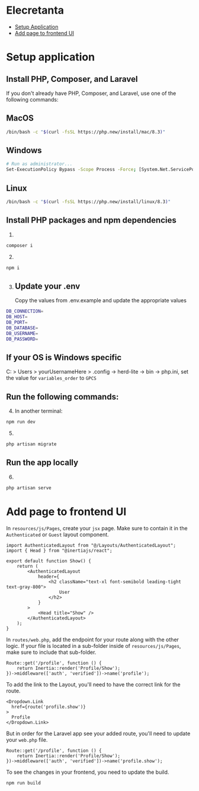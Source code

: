 # Elecretanta

-   [Setup Application](#setup-application)
-   [Add page to frontend UI](#add-page-to-frontend-ui)

# Setup application

## Install PHP, Composer, and Laravel

If you don't already have PHP, Composer, and Laravel, use one of the following commands:

## MacOS

```sh
/bin/bash -c "$(curl -fsSL https://php.new/install/mac/8.3)"
```

## Windows

```sh
# Run as administrator...
Set-ExecutionPolicy Bypass -Scope Process -Force; [System.Net.ServicePointManager]::SecurityProtocol = [System.Net.ServicePointManager]::SecurityProtocol -bor 3072; iex ((New-Object System.Net.WebClient).DownloadString('https://php.new/install/windows/8.3'))
```

## Linux

```sh
/bin/bash -c "$(curl -fsSL https://php.new/install/linux/8.3)"
```

## Install PHP packages and npm dependencies

1.

```sh
composer i
```

2.

```sh
npm i
```

3. ## Update your .env
    Copy the values from .env.example and update the appropriate values

```sh
DB_CONNECTION=
DB_HOST=
DB_PORT=
DB_DATABASE=
DB_USERNAME=
DB_PASSWORD=
```

## If your OS is Windows specific

C: > Users > yourUsernameHere > .config -> herd-lite -> bin -> php.ini, set the value for `variables_order` to `GPCS`

## Run the following commands:

4. In another terminal:

```sh
npm run dev
```

5.

```sh
php artisan migrate
```

## Run the app locally

6.

```sh
php artisan serve
```

# Add page to frontend UI

In `resources/js/Pages`, create your `jsx` page. Make sure to contain it in the `Authenticated` or `Guest` layout component.

```
import AuthenticatedLayout from "@/Layouts/AuthenticatedLayout";
import { Head } from "@inertiajs/react";

export default function Show() {
    return (
        <AuthenticatedLayout
            header={
                <h2 className="text-xl font-semibold leading-tight text-gray-800">
                    User
                </h2>
            }
        >
            <Head title="Show" />
        </AuthenticatedLayout>
    );
}
```

In `routes/web.php`, add the endpoint for your route along with the other logic. If your file is located in a sub-folder inside of `resources/js/Pages`, make sure to include that sub-folder.

```
Route::get('/profile', function () {
    return Inertia::render('Profile/Show');
})->middleware(['auth', 'verified'])->name('profile');
```

To add the link to the Layout, you'll need to have the correct link for the route.

```
<Dropdown.Link
  href={route('profile.show')}
>
  Profile
</Dropdown.Link>
```

But in order for the Laravel app see your added route, you'll need to update your `web.php` file.

```
Route::get('/profile', function () {
    return Inertia::render('Profile/Show');
})->middleware(['auth', 'verified'])->name('profile.show');
```

To see the changes in your frontend, you need to update the build.

```
npm run build
```
